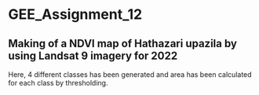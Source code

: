 # GEE_Assignment_12
## Making of a NDVI map of Hathazari upazila by using Landsat 9 imagery for 2022

Here, 4 different classes has been generated and area has been calculated for each class by thresholding.
